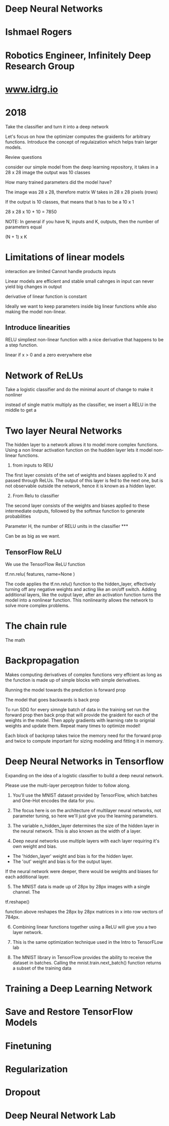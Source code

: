 # Deep Neural Networks

# Ishmael Rogers
# Robotics Engineer, Infinitely Deep Research Group
# www.idrg.io
# 2018

Take the classifier and turn it into a deep network

Let's focus on how the optimizer computes the graidents for arbitrary functions. Introduce the concept of regulaization which helps train larger models.


Review questions

consider our simple model from the deep learning repository, it takes in a 28 x 28 image the output was 10 classes

How many trained parameters did the model have?

The image was 28 x 28, therefore matrix W takes in 28 x 28 pixels (rows)

If the output is 10 classes, that means that b has to be a 10 x 1

28 x 28 x 10 + 10 = 7850


 NOTE: In general if you have N, inputs and K, outputs, then the number of parameters equal
 
 (N + 1) x K

# Limitations of linear models

interaction are limited
Cannot handle products inputs

Linear models are efficient and stable 
small cahnges in input can never yield big changes in output

derivative of linear function is constant 

Ideally we want to keep parameters inside big linear functions while also making the model non-linear.

## Introduce linearities

RELU simpliest non-linear function with a nice derivative that happens to be a step function. 

linear if x > 0  and a zero everywhere else


# Network of ReLUs

Take a logistic classifier and do the minimal aount of change to make it nonliner

instead of single matrix multiply as the classifier, we insert a RELU in the middle to get a

# Two layer Neural Networks

The hidden layer to a network allows it to model more complex functions. Using a non linear activation function on the hudden layer lets it model non-linear functions. 

1. from inputs to RElU

The first layer  consists of the set of weights and biases applied to X and passed through ReLUs. The output of this layer is fed to the next one, but is not observable outside the network, hence it is known as a hidden layer.

2. From Relu to classifier 

The second layer consists of the weights and biases applied to these intermediate outputs, followed by the softmax function to generate probabilities

Parameter H, the number of RELU units in the classifier ***

Can be as big as we want. 

## TensorFlow ReLU

We use the TensorFlow ReLU function 

tf.nn.relu(
    features,
    name=None
)

The code applies the tf.nn.relu() function to the hidden_layer, effectively turning off any negative weights and acting like an on/off switch. Adding additional layers, like the output layer, after an activation function turns the model into a nonlinear function. This nonlinearity allows the network to solve more complex problems.

# The chain rule 

The math 

# Backpropagation 

Makes computing derivatives of complex functions very effcient as long as the function is made up of simple blocks with simple derivatives.

Running the model towards the prediction is forward prop

The model that goes backwards is back prop

To run SDG for every simngle batch of data in the training set run the forward prop then back prop that will provide the graident for each of the weights in the model. Then apply gradients with learning rate to orignial weights and update them. Repeat many times to optimize model!

Each block of backprop takes twice the memory need for the forward prop and twice to compute important for sizing modeling and fitting it in memory.

# Deep Neural Networks in Tensorflow 

Expanding on the idea of a logistic classifier to build a deep neural network. 

Please use the multi-layer perceptron folder to follow along. 


1. You'll use the MNIST dataset provided by TensorFlow, which batches and One-Hot encodes the data for you.

2. The focus here is on the architecture of multilayer neural networks, not parameter tuning, so here we'll just give you the learning parameters.

3. The variable n_hidden_layer determines the size of the hidden layer in the neural network. This is also known as the width of a layer.

4. Deep neural networks use multiple layers with each layer requiring it's own weight and bias. 
- The 'hidden_layer' weight and bias is for the hidden layer. 
- The 'out' weight and bias is for the output layer. 

If the neural network were deeper, there would be weights and biases for each additional layer.

5. The MNIST data is made up of 28px by 28px images with a single channel. The 

tf.reshape() 

function above reshapes the 28px by 28px matrices in x into row vectors of 784px.

6. Combining linear functions together using a ReLU will give you a two layer network.

7. This is the same optimization technique used in the Intro to TensorFLow lab

8. The MNIST library in TensorFlow provides the ability to receive the dataset in batches. Calling the mnist.train.next_batch() function returns a subset of the training data


# Training a Deep Learning Network 




# Save and Restore TensorFlow Models 

# Finetuning

# Regularization 

# Dropout 

# Deep Neural Network Lab

